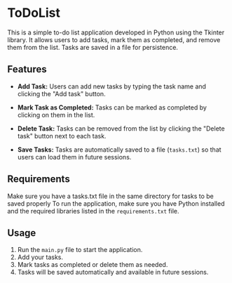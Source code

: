# ToDoList

This is a simple to-do list application developed in Python using the Tkinter library. It allows users to add tasks, mark them as completed, and remove them from the list. Tasks are saved in a file for persistence.

## Features

- **Add Task:** Users can add new tasks by typing the task name and clicking the "Add task" button.

- **Mark Task as Completed:** Tasks can be marked as completed by clicking on them in the list.

- **Delete Task:** Tasks can be removed from the list by clicking the "Delete task" button next to each task.

- **Save Tasks:** Tasks are automatically saved to a file (`tasks.txt`) so that users can load them in future sessions.

## Requirements
Make sure you have a tasks.txt file in the same directory for tasks to be saved properly
To run the application, make sure you have Python installed and the required libraries listed in the `requirements.txt` file.

## Usage

1. Run the `main.py` file to start the application.
2. Add your tasks.
3. Mark tasks as completed or delete them as needed.
4. Tasks will be saved automatically and available in future sessions.

